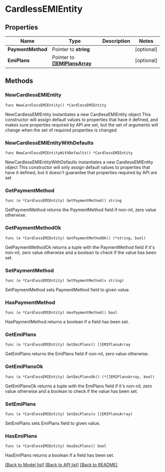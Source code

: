 # CardlessEMIEntity

## Properties

Name | Type | Description | Notes
------------ | ------------- | ------------- | -------------
**PaymentMethod** | Pointer to **string** |  | [optional] 
**EmiPlans** | Pointer to [**[]EMIPlansArray**](EMIPlansArray.md) |  | [optional] 

## Methods

### NewCardlessEMIEntity

`func NewCardlessEMIEntity() *CardlessEMIEntity`

NewCardlessEMIEntity instantiates a new CardlessEMIEntity object
This constructor will assign default values to properties that have it defined,
and makes sure properties required by API are set, but the set of arguments
will change when the set of required properties is changed

### NewCardlessEMIEntityWithDefaults

`func NewCardlessEMIEntityWithDefaults() *CardlessEMIEntity`

NewCardlessEMIEntityWithDefaults instantiates a new CardlessEMIEntity object
This constructor will only assign default values to properties that have it defined,
but it doesn't guarantee that properties required by API are set

### GetPaymentMethod

`func (o *CardlessEMIEntity) GetPaymentMethod() string`

GetPaymentMethod returns the PaymentMethod field if non-nil, zero value otherwise.

### GetPaymentMethodOk

`func (o *CardlessEMIEntity) GetPaymentMethodOk() (*string, bool)`

GetPaymentMethodOk returns a tuple with the PaymentMethod field if it's non-nil, zero value otherwise
and a boolean to check if the value has been set.

### SetPaymentMethod

`func (o *CardlessEMIEntity) SetPaymentMethod(v string)`

SetPaymentMethod sets PaymentMethod field to given value.

### HasPaymentMethod

`func (o *CardlessEMIEntity) HasPaymentMethod() bool`

HasPaymentMethod returns a boolean if a field has been set.

### GetEmiPlans

`func (o *CardlessEMIEntity) GetEmiPlans() []EMIPlansArray`

GetEmiPlans returns the EmiPlans field if non-nil, zero value otherwise.

### GetEmiPlansOk

`func (o *CardlessEMIEntity) GetEmiPlansOk() (*[]EMIPlansArray, bool)`

GetEmiPlansOk returns a tuple with the EmiPlans field if it's non-nil, zero value otherwise
and a boolean to check if the value has been set.

### SetEmiPlans

`func (o *CardlessEMIEntity) SetEmiPlans(v []EMIPlansArray)`

SetEmiPlans sets EmiPlans field to given value.

### HasEmiPlans

`func (o *CardlessEMIEntity) HasEmiPlans() bool`

HasEmiPlans returns a boolean if a field has been set.


[[Back to Model list]](../README.md#documentation-for-models) [[Back to API list]](../README.md#documentation-for-api-endpoints) [[Back to README]](../README.md)


